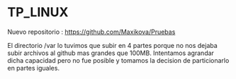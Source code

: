 # TP_LINUX
Nuevo repositorio : https://github.com/Maxikova/Pruebas

El directorio /var lo tuvimos que subir en 4 partes porque no nos dejaba subir archivos al github mas grandes que 100MB. Intentamos agrandar dicha capacidad pero no fue posible
y tomamos la decision de particionarlo en partes iguales.

